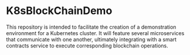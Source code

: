 # K8sBlockChainDemo
This repository is intended to facilitate the creation of a demonstration environment for a Kubernetes cluster. It will feature several microservices that communicate with one another, ultimately integrating with a smart contracts service to execute corresponding blockchain operations.
